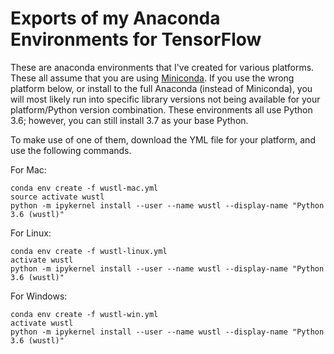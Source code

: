 # Exports of my Anaconda Environments for TensorFlow

These are anaconda environments that I've created for various platforms. These all
assume that you are using [Miniconda](https://conda.io/miniconda.html).  If you use
the wrong platform below, or install to the full Anaconda (instead of Miniconda),
you will most likely run into specific library versions not being available
for your platform/Python version combination.  These environments all use
Python 3.6; however, you can still install 3.7 as your base Python.

To make use of one of them, download the YML file for your platform, and use
the following commands.

For Mac:

```
conda env create -f wustl-mac.yml
source activate wustl
python -m ipykernel install --user --name wustl --display-name "Python 3.6 (wustl)"
```

For Linux:

```
conda env create -f wustl-linux.yml
activate wustl
python -m ipykernel install --user --name wustl --display-name "Python 3.6 (wustl)"
```

For Windows:

```
conda env create -f wustl-win.yml
activate wustl
python -m ipykernel install --user --name wustl --display-name "Python 3.6 (wustl)"
```
